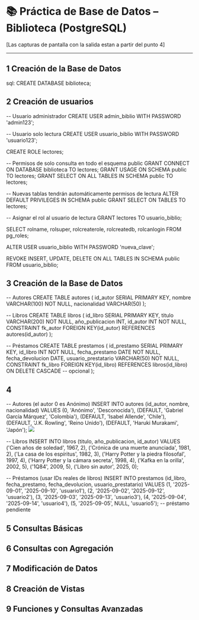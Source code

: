 # 📚 Práctica de Base de Datos – Biblioteca (PostgreSQL)

[Las capturas de pantalla con la salida estan a partir del punto 4]

---

## 1 Creación de la Base de Datos

sql:
CREATE DATABASE biblioteca;

## 2 Creación de usuarios

-- Usuario administrador
CREATE USER admin_biblio WITH PASSWORD 'admin123';

-- Usuario solo lectura
CREATE USER usuario_biblio WITH PASSWORD 'usuario123';

CREATE ROLE lectores;

-- Permisos de solo consulta en todo el esquema public
GRANT CONNECT ON DATABASE biblioteca TO lectores;
GRANT USAGE ON SCHEMA public TO lectores;
GRANT SELECT ON ALL TABLES IN SCHEMA public TO lectores;

-- Nuevas tablas tendrán automáticamente permisos de lectura
ALTER DEFAULT PRIVILEGES IN SCHEMA public
GRANT SELECT ON TABLES TO lectores;

-- Asignar el rol al usuario de lectura
GRANT lectores TO usuario_biblio;


SELECT rolname, rolsuper, rolcreaterole, rolcreatedb, rolcanlogin
FROM pg_roles;


ALTER USER usuario_biblio WITH PASSWORD 'nueva_clave';

REVOKE INSERT, UPDATE, DELETE ON ALL TABLES IN SCHEMA public FROM usuario_biblio;


##  3 Creación de la Base de Datos

-- Autores
CREATE TABLE autores (
    id_autor SERIAL PRIMARY KEY,
    nombre VARCHAR(100) NOT NULL,
    nacionalidad VARCHAR(50)
);

-- Libros
CREATE TABLE libros (
    id_libro SERIAL PRIMARY KEY,
    titulo VARCHAR(200) NOT NULL,
    año_publicacion INT,
    id_autor INT NOT NULL,
    CONSTRAINT fk_autor FOREIGN KEY(id_autor) REFERENCES autores(id_autor)
);

-- Préstamos
CREATE TABLE prestamos (
    id_prestamo SERIAL PRIMARY KEY,
    id_libro INT NOT NULL,
    fecha_prestamo DATE NOT NULL,
    fecha_devolucion DATE,
    usuario_prestatario VARCHAR(50) NOT NULL,
    CONSTRAINT fk_libro FOREIGN KEY(id_libro)
        REFERENCES libros(id_libro)
        ON DELETE CASCADE  -- opcional
);

## 4 

-- Autores (el autor 0 es Anónimo)
INSERT INTO autores (id_autor, nombre, nacionalidad) VALUES
(0, 'Anónimo', 'Desconocida'),
(DEFAULT, 'Gabriel García Márquez', 'Colombia'),
(DEFAULT, 'Isabel Allende', 'Chile'),
(DEFAULT, 'J.K. Rowling', 'Reino Unido'),
(DEFAULT, 'Haruki Murakami', 'Japón');
![](fuente/1.png)

-- Libros
INSERT INTO libros (titulo, año_publicacion, id_autor) VALUES
('Cien años de soledad', 1967, 2),
('Crónica de una muerte anunciada', 1981, 2),
('La casa de los espíritus', 1982, 3),
('Harry Potter y la piedra filosofal', 1997, 4),
('Harry Potter y la cámara secreta', 1998, 4),
('Kafka en la orilla', 2002, 5),
('1Q84', 2009, 5),
('Libro sin autor', 2025, 0);

-- Préstamos (usar IDs reales de libros)
INSERT INTO prestamos (id_libro, fecha_prestamo, fecha_devolucion, usuario_prestatario) VALUES
(1, '2025-09-01', '2025-09-10', 'usuario1'),
(2, '2025-09-02', '2025-09-12', 'usuario2'),
(3, '2025-09-03', '2025-09-13', 'usuario3'),
(4, '2025-09-04', '2025-09-14', 'usuario4'),
(5, '2025-09-05', NULL,      'usuario5'); -- préstamo pendiente


## 5 Consultas Básicas

## 6 Consultas con Agregación

## 7 Modificación de Datos

## 8 Creación de Vistas

## 9 Funciones y Consultas Avanzadas
